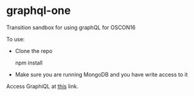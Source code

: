 # graphql-one
Transition sandbox for using graphQL for OSCON16

To use:

* Clone the repo

    npm install

* Make sure you are running MongoDB and you have write access to it

Access GraphiQL at [this](localhost:8080/oscon-test) link.
